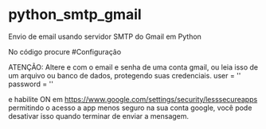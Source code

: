 # python_smtp_gmail
Envio de email usando servidor SMTP do Gmail em Python 

No código procure #Configuração

ATENÇÃO: Altere <user> e <password> com o email e senha de uma conta gmail, ou leia isso de um arquivo ou banco de dados, protegendo suas credenciais.
user = '<user>'
password = '<password>'

e habilite ON em https://www.google.com/settings/security/lesssecureapps permitindo o acesso a app menos seguro na sua conta google, você pode desativar isso quando terminar de enviar a mensagem.

